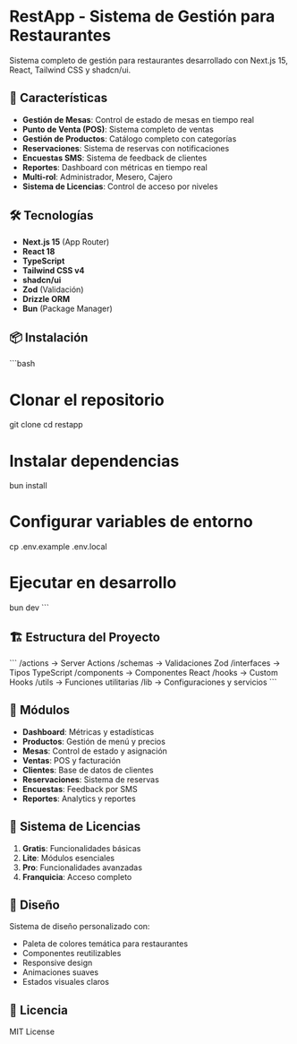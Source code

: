 # RestApp - Sistema de Gestión para Restaurantes

Sistema completo de gestión para restaurantes desarrollado con Next.js 15, React, Tailwind CSS y shadcn/ui.

## 🚀 Características

- **Gestión de Mesas**: Control de estado de mesas en tiempo real
- **Punto de Venta (POS)**: Sistema completo de ventas
- **Gestión de Productos**: Catálogo completo con categorías
- **Reservaciones**: Sistema de reservas con notificaciones
- **Encuestas SMS**: Sistema de feedback de clientes
- **Reportes**: Dashboard con métricas en tiempo real
- **Multi-rol**: Administrador, Mesero, Cajero
- **Sistema de Licencias**: Control de acceso por niveles

## 🛠️ Tecnologías

- **Next.js 15** (App Router)
- **React 18**
- **TypeScript**
- **Tailwind CSS v4**
- **shadcn/ui**
- **Zod** (Validación)
- **Drizzle ORM**
- **Bun** (Package Manager)

## 📦 Instalación

\`\`\`bash
# Clonar el repositorio
git clone <repository-url>
cd restapp

# Instalar dependencias
bun install

# Configurar variables de entorno
cp .env.example .env.local

# Ejecutar en desarrollo
bun dev
\`\`\`

## 🏗️ Estructura del Proyecto

\`\`\`
/actions      → Server Actions
/schemas      → Validaciones Zod
/interfaces   → Tipos TypeScript
/components   → Componentes React
/hooks        → Custom Hooks
/utils        → Funciones utilitarias
/lib          → Configuraciones y servicios
\`\`\`

## 📱 Módulos

- **Dashboard**: Métricas y estadísticas
- **Productos**: Gestión de menú y precios
- **Mesas**: Control de estado y asignación
- **Ventas**: POS y facturación
- **Clientes**: Base de datos de clientes
- **Reservaciones**: Sistema de reservas
- **Encuestas**: Feedback por SMS
- **Reportes**: Analytics y reportes

## 🔐 Sistema de Licencias

1. **Gratis**: Funcionalidades básicas
2. **Lite**: Módulos esenciales
3. **Pro**: Funcionalidades avanzadas
4. **Franquicia**: Acceso completo

## 🎨 Diseño

Sistema de diseño personalizado con:
- Paleta de colores temática para restaurantes
- Componentes reutilizables
- Responsive design
- Animaciones suaves
- Estados visuales claros

## 📄 Licencia

MIT License
